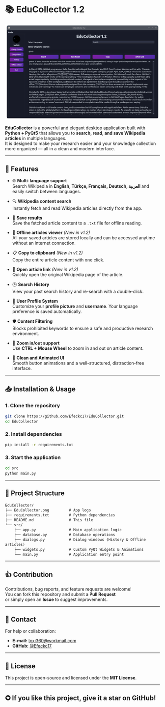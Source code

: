 # 📚 EduCollector 1.2

![EduCollector Logo](EduCollector.png)

**EduCollector** is a powerful and elegant desktop application built with **Python + PyQt5** that allows you to **search, read, and save Wikipedia articles** in multiple languages.  
It is designed to make your research easier and your knowledge collection more organized — all in a clean and modern interface.

---

## 🚀 Features

- 🌐 **Multi-language support**  
  Search Wikipedia in **English, Türkçe, Français, Deutsch, العربية** and easily switch between languages.

- 🔍 **Wikipedia content search**  
  Instantly fetch and read Wikipedia articles directly from the app.

- 💾 **Save results**  
  Save the fetched article content to a `.txt` file for offline reading.

- 📝 **Offline articles viewer** *(New in v1.2)*  
  All your saved articles are stored locally and can be accessed anytime without an internet connection.

- 📋 **Copy to clipboard** *(New in v1.2)*  
  Copy the entire article content with one click.

- 🔗 **Open article link** *(New in v1.2)*  
  Quickly open the original Wikipedia page of the article.

- 🕒 **Search History**  
  View your past search history and re-search with a double-click.

- 👤 **User Profile System**  
  Customize your **profile picture** and **username**. Your language preference is saved automatically.

- 🛡️ **Content Filtering**  
  Blocks prohibited keywords to ensure a safe and productive research environment.

- 🔎 **Zoom in/out support**  
  Use **CTRL + Mouse Wheel** to zoom in and out on article content.

- 🌟 **Clean and Animated UI**  
  Smooth button animations and a well-structured, distraction-free interface.

---

## 📥 Installation & Usage

### 1. Clone the repository
```bash
git clone https://github.com/Efeckc17/EduCollector.git
cd EduCollector
```

### 2. Install dependencies
```bash
pip install -r requirements.txt
```

### 3. Start the application
```bash
cd src
python main.py
```

---

## 🌟 Project Structure

```
EduCollector/
├── EduCollector.png         # App logo
├── requirements.txt         # Python dependencies
├── README.md                # This file
└── src/
    ├── app.py               # Main application logic
    ├── database.py          # Database operations
    ├── dialogs.py           # Dialog windows (History & Offline articles)
    ├── widgets.py           # Custom PyQt Widgets & Animations
    └── main.py              # Application entry point
```

---

## 👍 Contribution

Contributions, bug reports, and feature requests are welcome!  
You can fork this repository and submit a **Pull Request**  
or simply open an **Issue** to suggest improvements.

---

## 📩 Contact

For help or collaboration:
- **E-mail:** [toxi360@workmail.com](mailto:toxi360@workmail.com)
- **GitHub:** [@Efeckc17](https://github.com/Efeckc17)

---

## 📝 License

This project is open-source and licensed under the **MIT License**.

---

## ✪️ If you like this project, give it a star on GitHub!